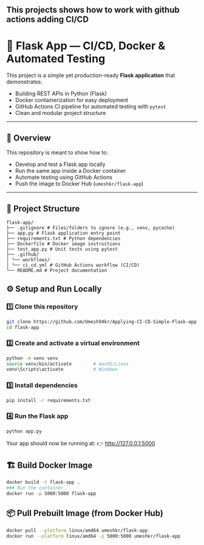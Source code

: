 ## This projects shows how to work with github actions adding CI/CD

# 🚀 Flask App — CI/CD, Docker & Automated Testing

This project is a simple yet production-ready **Flask application** that demonstrates:
- Building REST APIs in Python (Flask)
- Docker containerization for easy deployment
- GitHub Actions CI pipeline for automated testing with `pytest`
- Clean and modular project structure

---

## 🧠 Overview

This repository is meant to show how to:
- Develop and test a Flask app locally  
- Run the same app inside a Docker container  
- Automate testing using GitHub Actions  
- Push the image to Docker Hub (`umeshkr/flask-app`)

---

## 📁 Project Structure
```````
flask-app/
├── .gitignore # Files/folders to ignore (e.g., venv, pycache)
├── app.py # Flask application entry point
├── requirements.txt # Python dependencies
├── Dockerfile # Docker image instructions
├── test_app.py # Unit tests using pytest
├── .github/
│ └── workflows/
│ └── ci_cd.yml # GitHub Actions workflow (CI/CD)
└── README.md # Project documentation
```````


## ⚙️ Setup and Run Locally

### 1️⃣ Clone this repository
```bash
git clone https://github.com/Umesh94kr/Applying-CI-CD-Simple-Flask-app.git
cd flask-app
```
### 2️⃣ Create and activate a virtual environment
```bash
python -m venv venv
source venv/bin/activate        # macOS/Linux
venv\Scripts\activate           # Windows
```
### 3️⃣ Install dependencies
```bash
pip install -r requirements.txt
```
### 4️⃣ Run the Flask app 
```bash
python app.py
```
Your app should now be running at:
👉 http://127.0.0.1:5000

## 🏗️ Build Docker Image
```bash
docker build -t flask-app .
### Run the container
docker run -p 5000:5000 flask-app
```

## 📦 Pull Prebuilt Image (from Docker Hub)
```bash
docker pull --platform linux/amd64 umeshkr/flask-app
docker run --platform linux/amd64 -p 5000:5000 umeshkr/flask-app
```

